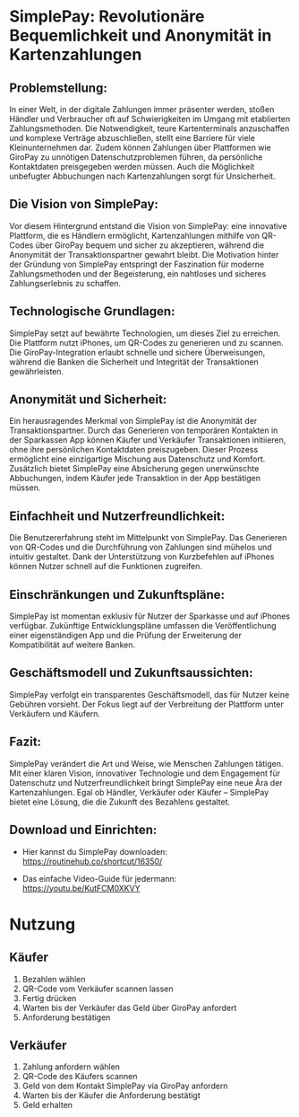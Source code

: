 # SimplePay: Revolutionäre Bequemlichkeit und Anonymität in Kartenzahlungen

## Problemstellung:
In einer Welt, in der digitale Zahlungen immer präsenter werden, stoßen Händler und Verbraucher oft auf Schwierigkeiten im Umgang mit etablierten Zahlungsmethoden. Die Notwendigkeit, teure Kartenterminals anzuschaffen und komplexe Verträge abzuschließen, stellt eine Barriere für viele Kleinunternehmen dar. Zudem können Zahlungen über Plattformen wie GiroPay zu unnötigen Datenschutzproblemen führen, da persönliche Kontaktdaten preisgegeben werden müssen. Auch die Möglichkeit unbefugter Abbuchungen nach Kartenzahlungen sorgt für Unsicherheit.

## Die Vision von SimplePay:
Vor diesem Hintergrund entstand die Vision von SimplePay: eine innovative Plattform, die es Händlern ermöglicht, Kartenzahlungen mithilfe von QR-Codes über GiroPay bequem und sicher zu akzeptieren, während die Anonymität der Transaktionspartner gewahrt bleibt. Die Motivation hinter der Gründung von SimplePay entspringt der Faszination für moderne Zahlungsmethoden und der Begeisterung, ein nahtloses und sicheres Zahlungserlebnis zu schaffen.

## Technologische Grundlagen:
SimplePay setzt auf bewährte Technologien, um dieses Ziel zu erreichen. Die Plattform nutzt iPhones, um QR-Codes zu generieren und zu scannen. Die GiroPay-Integration erlaubt schnelle und sichere Überweisungen, während die Banken die Sicherheit und Integrität der Transaktionen gewährleisten.

## Anonymität und Sicherheit:
Ein herausragendes Merkmal von SimplePay ist die Anonymität der Transaktionspartner. Durch das Generieren von temporären Kontakten in der Sparkassen App können Käufer und Verkäufer Transaktionen initiieren, ohne ihre persönlichen Kontaktdaten preiszugeben. Dieser Prozess ermöglicht eine einzigartige Mischung aus Datenschutz und Komfort. Zusätzlich bietet SimplePay eine Absicherung gegen unerwünschte Abbuchungen, indem Käufer jede Transaktion in der App bestätigen müssen.

## Einfachheit und Nutzerfreundlichkeit:
Die Benutzererfahrung steht im Mittelpunkt von SimplePay. Das Generieren von QR-Codes und die Durchführung von Zahlungen sind mühelos und intuitiv gestaltet. Dank der Unterstützung von Kurzbefehlen auf iPhones können Nutzer schnell auf die Funktionen zugreifen.

## Einschränkungen und Zukunftspläne:
SimplePay ist momentan exklusiv für Nutzer der Sparkasse und auf iPhones verfügbar. Zukünftige Entwicklungspläne umfassen die Veröffentlichung einer eigenständigen App und die Prüfung der Erweiterung der Kompatibilität auf weitere Banken.

## Geschäftsmodell und Zukunftsaussichten:
SimplePay verfolgt ein transparentes Geschäftsmodell, das für Nutzer keine Gebühren vorsieht. Der Fokus liegt auf der Verbreitung der Plattform unter Verkäufern und Käufern.

## Fazit:
SimplePay verändert die Art und Weise, wie Menschen Zahlungen tätigen. Mit einer klaren Vision, innovativer Technologie und dem Engagement für Datenschutz und Nutzerfreundlichkeit bringt SimplePay eine neue Ära der Kartenzahlungen. Egal ob Händler, Verkäufer oder Käufer – SimplePay bietet eine Lösung, die die Zukunft des Bezahlens gestaltet.

## Download und Einrichten:
- Hier kannst du SimplePay downloaden: https://routinehub.co/shortcut/16350/

- Das einfache Video-Guide für jedermann: https://youtu.be/KutFCM0XKVY

# Nutzung
## Käufer
1. Bezahlen wählen
2. QR-Code vom Verkäufer scannen lassen
3. Fertig drücken
4. Warten bis der Verkäufer das Geld über GiroPay anfordert
5. Anforderung bestätigen

## Verkäufer
1. Zahlung anfordern wählen
2. QR-Code des Käufers scannen
3. Geld von dem Kontakt SimplePay via GiroPay anfordern
4. Warten bis der Käufer die Anforderung bestätigt
5. Geld erhalten
